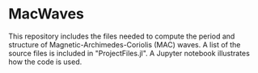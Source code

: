 # MacWaves
This repository includes the files needed to compute the period and structure of Magnetic-Archimedes-Coriolis (MAC) waves. A list of the source files is included in "ProjectFiles.jl". A Jupyter notebook illustrates how the code is used.
